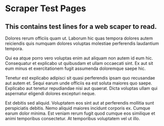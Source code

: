 # Scraper Test Pages
## This contains test lines for a web scaper to read.

Dolores rerum officiis quam ut. Laborum hic quas tempora dolores autem reiciendis quis numquam dolores voluptas molestiae perferendis laudantium tempora. 

Qui ea atque porro vero voluptas enim aut aliquam non autem id eum hic. Consequatur et explicabo ut quibusdam et ullam occaecati sint. Ex aut sit eum minus et exercitationem fugit assumenda doloremque saepe hic.

Tenetur est explicabo adipisci sit quasi perferendis ipsam quo recusandae aut autem et. Sequi earum unde officiis ea est soluta maiores quo saepe. Explicabo aut tenetur repudiandae nisi aut quaerat. Dicta voluptas ullam qui aspernatur eligendi dolores excepturi neque. 

Est debitis sed aliquid. Voluptatem eos sint aut at perferendis mollitia sunt perspiciatis debitis. Nemo aliquid maiores incidunt corporis ex. Cumque earum dolor minima. Est veniam rerum fugit quod cumque eos similique et animi temporibus consectetur. At temporibus voluptatem vel ut illo.